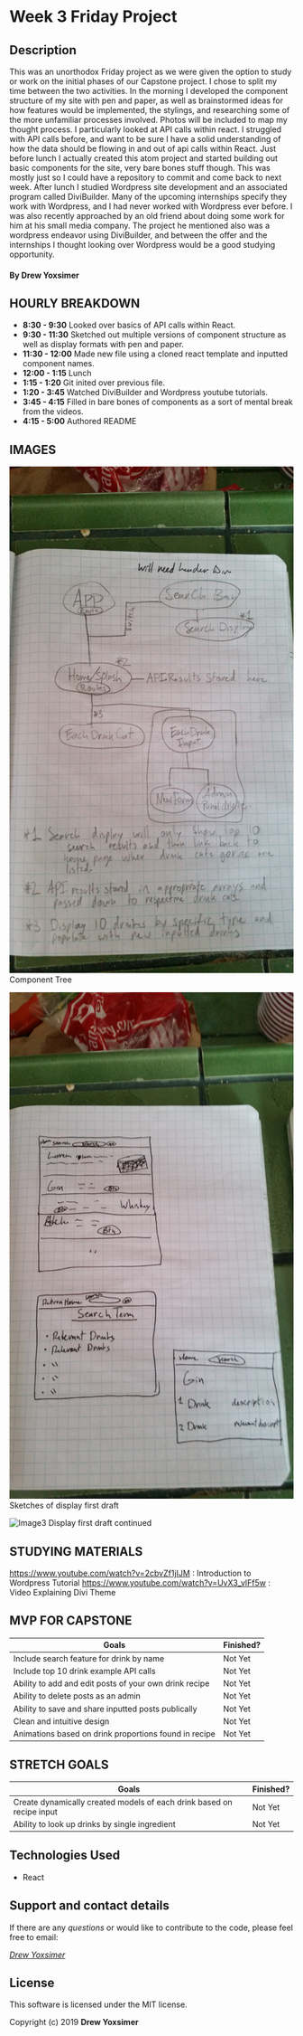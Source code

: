 # Week 3 Friday Project

## Description

This was an unorthodox Friday project as we were given the option to study or work on the initial phases of our Capstone project. I chose to split my time between the two activities. In the morning I developed the component structure of my site with pen and paper, as well as brainstormed ideas for how features would be implemented, the stylings, and researching some of the more unfamiliar processes involved. Photos will be included to map my thought process. I particularly looked at API calls within react. I struggled with API calls before, and want to be sure I have a solid understanding of how the data should be flowing in and out of api calls within React. Just before lunch I actually created this atom project and started building out basic components for the site, very bare bones stuff though. This was mostly just so I could have a repository to commit and come back to next week. After lunch I studied Wordpress site development and an associated program called DiviBuilder. Many of the upcoming internships specify they work with Wordpress, and I had never worked with Wordpress ever before. I was also recently approached by an old friend about doing some work for him at his small media company. The project he mentioned also was a wordpress endeavor using DiviBuilder, and between the offer and the internships I thought looking over Wordpress would be a good studying opportunity.


#### By Drew Yoxsimer

## HOURLY BREAKDOWN

* **8:30 - 9:30**  Looked over basics of API calls within React.
* **9:30 - 11:30**  Sketched out multiple versions of component structure as well as display formats with pen and paper.
* **11:30 - 12:00**   Made new file using a cloned react template and inputted component names.
* **12:00 - 1:15**   Lunch
* **1:15 - 1:20**   Git inited over previous file.
* **1:20 - 3:45**  Watched DiviBuilder and Wordpress youtube tutorials.
* **3:45 - 4:15**   Filled in bare bones of components as a sort of mental break from the videos.
* **4:15 - 5:00** Authored README

## IMAGES

![Image1](componentTree.jpg)
Component Tree

![Image2](displaysample.jpg)
Sketches of display first draft

![Image3](searchform.jpg)
Display first draft continued




## STUDYING MATERIALS

https://www.youtube.com/watch?v=2cbvZf1jIJM : Introduction to Wordpress Tutorial
https://www.youtube.com/watch?v=UvX3_vlFf5w : Video Explaining Divi Theme


## MVP FOR CAPSTONE

Goals | Finished?
----------|----------|
Include search feature for drink by name | Not Yet
Include top 10 drink example API calls | Not Yet
Ability to add and edit posts of your own drink recipe | Not Yet
Ability to delete posts as an admin | Not Yet
Ability to save and share inputted posts publically | Not Yet
Clean and intuitive design | Not Yet
Animations based on drink proportions found in recipe | Not Yet


## STRETCH GOALS

Goals | Finished?
----------|----------|
Create dynamically created models of each drink based on recipe input | Not Yet
Ability to look up drinks by single ingredient | Not Yet


## Technologies Used

* React


## Support and contact details

If there are any _questions_ or would like to contribute to the code, please feel free to email:

_[Drew Yoxsimer](mailto:drewyox@gmail.com)_


## License

This software is licensed under the MIT license.

Copyright (c) 2019 **Drew Yoxsimer**
